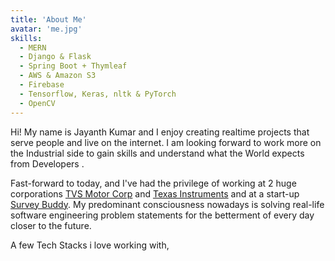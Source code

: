 ```yaml
---
title: 'About Me'
avatar: 'me.jpg'
skills:
  - MERN
  - Django & Flask
  - Spring Boot + Thymleaf
  - AWS & Amazon S3
  - Firebase
  - Tensorflow, Keras, nltk & PyTorch
  - OpenCV
---
```


Hi! My name is Jayanth Kumar and I enjoy creating realtime projects that serve people and live on the internet. 
I am looking forward to work more on the Industrial side to gain skills and understand what the World expects from Developers .
 
Fast-forward to today, and I've had the privilege of working at
2 huge corporations [TVS Motor Corp]("https://www.tvsmotor.com/") and [Texas Instruments]("https://www.ti.com/") and 
at a start-up [Survey Buddy]("https://www.surveybuddy.in/"). My
predominant consciousness nowadays is solving real-life software engineering problem statements for the betterment of every day closer to the future.

A few Tech Stacks i love working with,